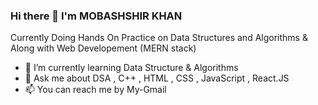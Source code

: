 ### Hi there 👋  I'm MOBASHSHIR KHAN

Currently Doing Hands On Practice on Data Structures and Algorithms & Along with Web Developement (MERN stack)

<!--**mobashshirkhan/mobashshirkhan** is a ✨ _special_ ✨ repository because its `README.md` (this file) appears on your GitHub profile.-->

- 🌱 I’m currently learning Data Structure & Algorithms
- 💬 Ask me about DSA , C++ , HTML , CSS , JavaScript , React.JS
- 📫 You can reach me by My-Gmail

